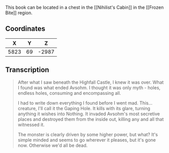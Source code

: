  

This book can be located in a chest in the [[Nihilist's Cabin]] in the [[Frozen Bite]] region.

## Coordinates
| **X** | **Y** | **Z** |
| :---: | :---: | :---: |
| 5823  |  69   | -2987 |

## Transcription
> After what I saw beneath the Highfall Castle, I knew it was over. What I found was what ended Avsohm. I thought it was only myth - holes, endless holes, consuming and encompassing all.
>
> I had to write down everything I found before I went mad. This... creature, I'll call it the Gaping Hole. It kills with its glare, turning anything it wishes into Nothing. It invaded Avsohm's most secretive places and destroyed them from the inside out, killing any and all that witnessed it.
>
> The monster is clearly driven by some higher power, but what? It's simple minded and seems to go wherever it pleases, but it's gone now. Otherwise we'd all be dead.



